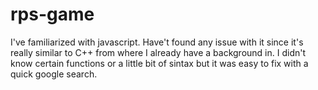 # rps-game

I've familiarized with javascript. Have't found any issue with it since it's really similar to C++ from where I already have a background in.
I didn't know certain functions or a little bit of sintax but it was easy to fix with a quick google search.